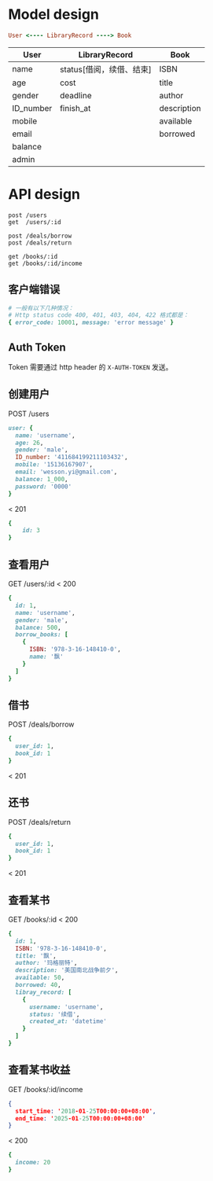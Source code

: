 # Model design

``` ruby
User <---- LibraryRecord ----> Book
```

| User      | LibraryRecord            | Book        |
| --------- | ------------------------ | ----------- |
| name      | status[借阅，续借、结束] | ISBN        |
| age       | cost                     | title       |
| gender    | deadline                 | author      |
| ID_number | finish_at                | description |
| mobile    |                          | available   |
| email     |                          | borrowed    |
| balance   |                          |             |
| admin     |                          |             |


# API design

```
post /users
get  /users/:id

post /deals/borrow
post /deals/return

get /books/:id
get /books/:id/income
```

## 客户端错误
```ruby
# 一般有以下几种情况：
# Http status code 400, 401, 403, 404, 422 格式都是：
{ error_code: 10001, message: 'error message' }
```

## Auth Token
Token 需要通过 http header 的 `X-AUTH-TOKEN` 发送。

## 创建用户
POST /users
``` ruby
user: {
  name: 'username',
  age: 26,
  gender: 'male',
  ID_number: '411684199211103432',
  mobile: '15136167907',
  email: 'wesson.yi@gmail.com',
  balance: 1_000,
  password: '0000'
}
```
< 201
```ruby
{
    id: 3
}
```


## 查看用户
GET /users/:id
< 200

```ruby
{
  id: 1,
  name: 'username',
  gender: 'male',
  balance: 500,
  borrow_books: [
    {
      ISBN: '978-3-16-148410-0',
      name: '飘'
    }
  ]
}
```

## 借书
POST /deals/borrow
```ruby
{
  user_id: 1,
  book_id: 1
}
```
< 201

## 还书
POST /deals/return
```ruby
{
  user_id: 1,
  book_id: 1
}
```
< 201

## 查看某书
GET /books/:id
< 200
```ruby
{
  id: 1,
  ISBN: '978-3-16-148410-0',
  title: '飘',
  author: '玛格丽特',
  description: '美国南北战争前夕',
  available: 50,
  borrowed: 40,
  libray_record: [
    {
      username: 'username',
      status: '续借',
      created_at: 'datetime'
    }
  ]
}
```
## 查看某书收益
GET /books/:id/income
```json
{
  start_time: '2018-01-25T00:00:00+08:00',
  end_time: '2025-01-25T00:00:00+08:00'
}
```
< 200
```ruby
{
  income: 20
}
```
